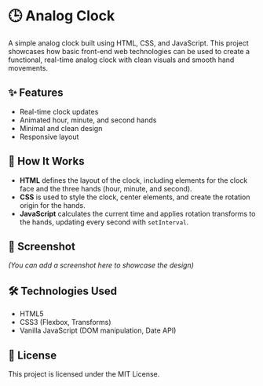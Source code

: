 # 🕒 Analog Clock

A simple analog clock built using HTML, CSS, and JavaScript. This project showcases how basic front-end web technologies can be used to create a functional, real-time analog clock with clean visuals and smooth hand movements.

## ✨ Features

- Real-time clock updates
- Animated hour, minute, and second hands
- Minimal and clean design
- Responsive layout


## 🧠 How It Works

- **HTML** defines the layout of the clock, including elements for the clock face and the three hands (hour, minute, and second).
- **CSS** is used to style the clock, center elements, and create the rotation origin for the hands.
- **JavaScript** calculates the current time and applies rotation transforms to the hands, updating every second with `setInterval`.

## 📸 Screenshot

*(You can add a screenshot here to showcase the design)*

## 🛠 Technologies Used

- HTML5
- CSS3 (Flexbox, Transforms)
- Vanilla JavaScript (DOM manipulation, Date API)

## 📃 License

This project is licensed under the MIT License.

